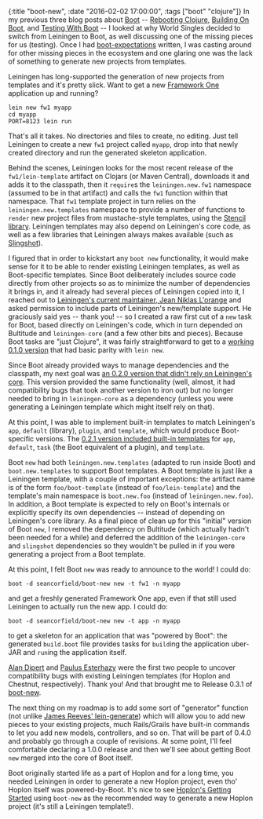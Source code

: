 {:title "boot-new",
 :date "2016-02-02 17:00:00",
 :tags ["boot" "clojure"]}
In my previous three blog posts about [Boot](http://boot-clj.com/) -- [Rebooting Clojure](http://corfield.org/blog/2016/01/29/rebooting-clojure/), [Building On Boot](http://corfield.org/blog/2016/01/30/building-on-boot/), and [Testing With Boot](http://corfield.org/blog/2016/01/31/testing-with-boot/) -- I looked at why World Singles decided to switch from Leiningen to Boot, as well discussing one of the missing pieces for us (testing). Once I had [boot-expectations](https://github.com/seancorfield/boot-expectations) written, I was casting around for other missing pieces in the ecosystem and one glaring one was the lack of something to generate new projects from templates.<!-- more -->

Leiningen has long-supported the generation of new projects from templates and it's pretty slick. Want to get a new [Framework One](https://github.com/framework-one/fw1-clj) application up and running?

    lein new fw1 myapp
    cd myapp
    PORT=8123 lein run

That's all it takes. No directories and files to create, no editing. Just tell Leiningen to create a new `fw1` project called `myapp`, drop into that newly created directory and run the generated skeleton application.

Behind the scenes, Leiningen looks for the most recent release of the `fw1/lein-template` artifact on Clojars (or Maven Central), downloads it and adds it to the classpath, then it `require`s the `leiningen.new.fw1` namespace (assumed to be in that artifact) and calls the `fw1` function within that namespace. That `fw1` template project in turn relies on the `leiningen.new.templates` namespace to provide a number of functions to `render` new project files from mustache-style templates, using the [Stencil library](https://github.com/davidsantiago/stencil). Leiningen templates may also depend on Leiningen's core code, as well as a few libraries that Leiningen always makes available (such as [Slingshot](https://github.com/scgilardi/slingshot)).

I figured that in order to kickstart any `boot new` functionality, it would make sense for it to be able to render existing Leiningen templates, as well as Boot-specific templates. Since Boot deliberately includes source code directly from other projects so as to minimize the number of dependencies it brings in, and it already had several pieces of Leiningen copied into it, I reached out to [Leiningen's current maintainer, Jean Niklas L'orange](https://github.com/hyPiRion) and asked permission to include parts of Leiningen's new/template support. He graciously said yes -- thank you! -- so I created a raw first cut of a `new` task for Boot, based directly on Leiningen's code, which in turn depended on Bultitude and `leiningen-core` (and a few other bits and pieces). Because Boot tasks are "just Clojure", it was fairly straightforward to get to a [working 0.1.0 version](https://github.com/seancorfield/boot-new/blob/v0.1.0/src/boot/new.clj) that had basic parity with `lein new`.

Since Boot already provided ways to manage dependencies and the classpath, my next goal was [an 0.2.0 version that didn't rely on Leiningen's core](https://github.com/seancorfield/boot-new/blob/v0.2.0/src/boot/new.clj). This version provided the same functionality (well, almost, it had compatibility bugs that took another version to iron out) but no longer needed to bring in `leiningen-core` as a dependency (unless you were generating a Leiningen template which might itself rely on that).

At this point, I was able to implement built-in templates to match Leiningen's `app`, `default` (library), `plugin`, and `template`, which would produce Boot-specific versions. The [0.2.1 version included built-in templates](https://github.com/seancorfield/boot-new/tree/v0.2.1/src/boot/new) for `app`, `default`, `task` (the Boot equivalent of a plugin), and `template`.

Boot `new` had both `leiningen.new.templates` (adapted to run inside Boot) and `boot.new.templates` to support Boot templates. A Boot template is just like a Leiningen template, with a couple of important exceptions: the artifact name is of the form `foo/boot-template` (instead of `foo/lein-template`) and the template's main namespace is `boot.new.foo` (instead of `leiningen.new.foo`). In addition, a Boot template is expected to rely on Boot's internals or explicitly specify its own dependencies -- instead of depending on Leiningen's core library. As a final piece of clean up for this "initial" version of Boot `new`, I removed the dependency on Bultitude (which actually hadn't been needed for a while) and deferred the addition of the `leiningen-core` and `slingshot` dependencies so they wouldn't be pulled in if you were generating a project from a Boot template.

At this point, I felt Boot `new` was ready to announce to the world! I could do:

    boot -d seancorfield/boot-new new -t fw1 -n myapp

and get a freshly generated Framework One app, even if that still used Leiningen to actually run the new app. I could do:

    boot -d seancorfield/boot-new new -t app -n myapp

to get a skeleton for an application that was "powered by Boot": the generated `build.boot` file provides tasks for `build`ing the application uber-JAR and `run`ing the application itself.

[Alan Dipert](https://github.com/alandipert) and [Paulus Esterhazy](https://github.com/pesterhazy) were the first two people to uncover compatibility bugs with existing Leiningen templates (for Hoplon and Chestnut, respectively). Thank you! And that brought me to Release 0.3.1 of [boot-new](https://github.com/seancorfield/boot-new).

The next thing on my roadmap is to add some sort of "generator" function (not unlike [James Reeves' lein-generate](https://github.com/weavejester/lein-generate)) which will allow you to add new pieces to your existing projects, much Rails/Grails have built-in commands to let you add new models, controllers, and so on. That will be part of 0.4.0 and probably go through a couple of revisions. At some point, I'll feel comfortable declaring a 1.0.0 release and then we'll see about getting Boot `new` merged into the core of Boot itself.

Boot originally started life as a part of Hoplon and for a long time, you needed Leiningen in order to generate a new Hoplon project, even tho' Hoplon itself was powered-by-Boot. It's nice to see [Hoplon's Getting Started](https://github.com/hoplon/hoplon/wiki/Get-Started#start-from-a-template) using `boot-new` as the recommended way to generate a new Hoplon project (it's still a Leiningen template!).
